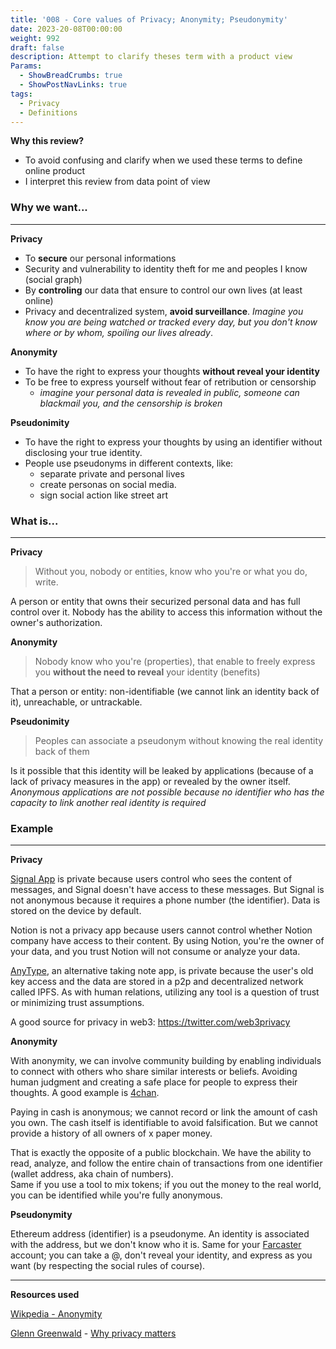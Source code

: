 ```yaml
---
title: '008 - Core values of Privacy; Anonymity; Pseudonymity'
date: 2023-20-08T00:00:00
weight: 992
draft: false
description: Attempt to clarify theses term with a product view
Params:
  - ShowBreadCrumbs: true
  - ShowPostNavLinks: true
tags:
  - Privacy
  - Definitions
---
```


**Why this review?**
- To avoid confusing and clarify when we used these terms to define online product
- I interpret this review from data point of view

### Why we want...

---

**Privacy** 

- To **secure** our personal informations
- Security and vulnerability to identity theft for me and peoples I know (social graph)
- By **controling** our data that ensure to control our own lives (at least online)
- Privacy and decentralized system, **avoid surveillance**. *Imagine you know you are being watched or tracked every day, but you don't know where or by whom, spoiling our lives already*.



**Anonymity**

- To have the right to express your thoughts **without reveal your identity**
- To be free to express yourself without fear of retribution or censorship
	- *imagine your personal data is revealed in public, someone can blackmail you, and the censorship is broken*


**Pseudonimity**

- To have the right to express your thoughts by using an identifier without disclosing your true identity.
- People use pseudonyms in different contexts, like:
	- separate private and personal lives
	- create personas on social media.
	- sign social action like street art


### What is...

---

**Privacy** 

> Without you, nobody or entities, know who you're or what you do, write.

A person or entity that owns their securized personal data and has full control over it. Nobody has the ability to access this information without the owner's authorization.


**Anonymity**

> Nobody know who you're (properties), that enable to freely express you **without the need to reveal** your identity (benefits)

That a person or entity: non-identifiable (we cannot link an identity back of it), unreachable, or untrackable.


**Pseudonimity**

> Peoples can associate a pseudonym without knowing the real identity back of them

Is it possible that this identity will be leaked by applications (because of a lack of privacy measures in the app) or revealed by the owner itself.
*Anonymous applications are not possible because no identifier who has the capacity to link another real identity is required*



### Example

---

**Privacy**

[Signal App](https://signal.org/#signal) is private because users control who sees the content of messages, and Signal doesn't have access to these messages.
But Signal is not anonymous because it requires a phone number (the identifier). Data is stored on the device by default.

Notion is not a privacy app because users cannot control whether Notion company have access to their content. By using Notion, you're the owner of your data, and you trust Notion will not consume or analyze your data.

[AnyType](https://anytype.io/), an alternative taking note app, is private because the user's old key access and the data are stored in a p2p and decentralized network called IPFS.
As with human relations, utilizing any tool is a question of trust or minimizing trust assumptions.

A good source for privacy in web3: https://twitter.com/web3privacy

**Anonymity**

With anonymity, we can involve community building by enabling individuals to connect with others who share similar interests or beliefs. Avoiding human judgment and creating a safe place for people to express their thoughts. A good example is [4chan](https://www.4chan.org/).

Paying in cash is anonymous; we cannot record or link the amount of cash you own. The cash itself is identifiable to avoid falsification. But we cannot provide a history of all owners of x paper money.

That is exactly the opposite of a public blockchain. We have the ability to read, analyze, and follow the entire chain of transactions from one identifier (wallet address, aka chain of numbers).  
Same if you use a tool to mix tokens; if you out the money to the real world, you can be identified while you're fully anonymous.

**Pseudonymity**

Ethereum address (identifier) is a pseudonyme. An identity is associated with the address, but we don't know who it is. Same for your [Farcaster](https://www.farcaster.xyz/) account; you can take a @, don't reveal your identity, and express as you want (by respecting the social rules of course).

---

**Resources used**

[Wikpedia - Anonymity](https://en.wikipedia.org/wiki/Anonymity)

[Glenn Greenwald](https://en.wikipedia.org/wiki/Glenn_Greenwald) - [Why privacy matters](https://www.youtube.com/watch?v=pcSlowAhvUk)